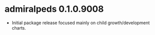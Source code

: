 # admiralpeds 0.1.0.9008

- Initial package release focused mainly on child growth/development charts.
